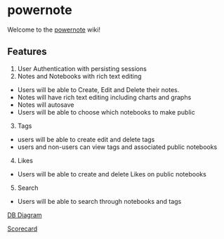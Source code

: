 # powernote
Welcome to the [powernote](https://pwrnote.herokuapp.com/) wiki!

## Features

 1. User Authentication with persisting sessions
 2. Notes and Notebooks with rich text editing
   * Users will be able to Create, Edit and Delete their notes.
   * Notes will have rich text editing including charts and graphs
   * Notes will autosave
   * Users will be able to choose which notebooks to make public
 3. Tags
   * users will be able to create edit and delete tags
   * users and non-users can view tags and associated public notebooks
 4. Likes
   * Users will be able to create and delete Likes on public notebooks
 5. Search
   * Users will be able to search through notebooks and tags
   

[DB Diagram](https://dbdiagram.io/d/62aab2f79921fe2a96184f38)

[Scorecard](https://docs.google.com/spreadsheets/d/1ufo9p-QuN9B744p3FhCchIJ1g-N3zAK79jcrnhpRcx4/edit?usp=sharing)

